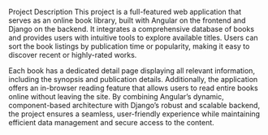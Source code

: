 Project Description
This project is a full-featured web application that serves as an online book library, built with Angular on the frontend and Django on the backend. It integrates a comprehensive database of books and provides users with intuitive tools to explore available titles. Users can sort the book listings by publication time or popularity, making it easy to discover recent or highly-rated works.

Each book has a dedicated detail page displaying all relevant information, including the synopsis and publication details. Additionally, the application offers an in-browser reading feature that allows users to read entire books online without leaving the site. By combining Angular’s dynamic, component-based architecture with Django’s robust and scalable backend, the project ensures a seamless, user-friendly experience while maintaining efficient data management and secure access to the content.
